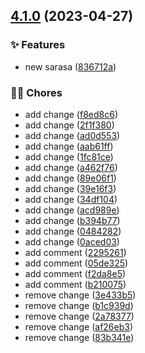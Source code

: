 
## [4.1.0](https://github.com/rudemex/test-changelog/compare/v4.0.0...v4.1.0) (2023-04-27)


### ✨ Features

* new sarasa ([836712a](https://github.com/rudemex/test-changelog/commit/836712aaff07212b75f74cfcb96a3d29f417dd26))


### 👨‍💻 Chores

* add change ([f8ed8c6](https://github.com/rudemex/test-changelog/commit/f8ed8c64d2d5230929505df6b2e6e958c2fd1a86))
* add change ([2f1f380](https://github.com/rudemex/test-changelog/commit/2f1f38033636e4171d42c7030f1bf661eb9af38f))
* add change ([ad0d553](https://github.com/rudemex/test-changelog/commit/ad0d553f00acb36c76d9a8e0220075ec64e79a34))
* add change ([aab61ff](https://github.com/rudemex/test-changelog/commit/aab61ff3cfc5be960d5058b10a6512b0471cd759))
* add change ([1fc81ce](https://github.com/rudemex/test-changelog/commit/1fc81ce6b60f888b2fe1f057e9d499147128c80e))
* add change ([a462f76](https://github.com/rudemex/test-changelog/commit/a462f76b1c60f842d58b876cf19b43962d607c13))
* add change ([89e06f1](https://github.com/rudemex/test-changelog/commit/89e06f11a4e35224b3a63df838a14f463f82cbdd))
* add change ([39e16f3](https://github.com/rudemex/test-changelog/commit/39e16f3f43313d3d249ab545ccd3b3a8e3af3454))
* add change ([34df104](https://github.com/rudemex/test-changelog/commit/34df104ad94bdad303b6820dd8074b5b5c0ae5c6))
* add change ([acd989e](https://github.com/rudemex/test-changelog/commit/acd989e6f129e7a2134b01cc7be529da7646c806))
* add change ([b394b77](https://github.com/rudemex/test-changelog/commit/b394b7760ad3e5912a1d9628c75e228c65e41a93))
* add change ([0484282](https://github.com/rudemex/test-changelog/commit/04842827b9905e8174c5c6933f16262b3d79790d))
* add change ([0aced03](https://github.com/rudemex/test-changelog/commit/0aced03b2303c732b2c8f762e5323834d35e8563))
* add comment ([2295261](https://github.com/rudemex/test-changelog/commit/22952614346ecf93a2b5013ed108a40b02fdffba))
* add comment ([05de325](https://github.com/rudemex/test-changelog/commit/05de32555d9d89d440332b3be46578564d33a04f))
* add comment ([f2da8e5](https://github.com/rudemex/test-changelog/commit/f2da8e5d1c75bf2f661279a6eadfd0c8c2269016))
* add comment ([b210075](https://github.com/rudemex/test-changelog/commit/b2100753acd0f7bd7451fa4e9234846a478dd9cd))
* remove change ([3e433b5](https://github.com/rudemex/test-changelog/commit/3e433b59c747ab99449fd140dfb24fd44fd8fbd3))
* remove change ([b1c939d](https://github.com/rudemex/test-changelog/commit/b1c939d28802d1766f5f57a3770a75f5e26460e5))
* remove change ([2a78377](https://github.com/rudemex/test-changelog/commit/2a783772f7f6471c02e4b505068e349532ed4d17))
* remove change ([af26eb3](https://github.com/rudemex/test-changelog/commit/af26eb31b989aded01f1ca35971a74ab0c74b15e))
* remove change ([83b341e](https://github.com/rudemex/test-changelog/commit/83b341eefcdc3d5137e1b23f7fdf6d9263ce77d9))

